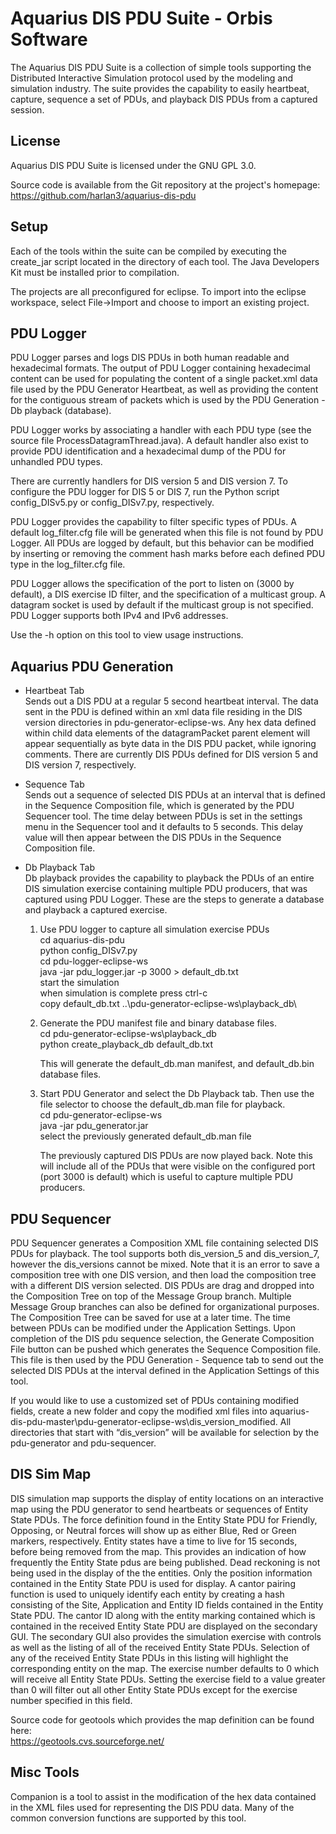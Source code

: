 Aquarius DIS PDU Suite - Orbis Software
=======================================
The Aquarius DIS PDU Suite is a collection of simple tools supporting the
Distributed Interactive Simulation protocol used by the modeling and simulation
industry.  The suite provides the capability to easily heartbeat, capture,
sequence a set of PDUs, and playback DIS PDUs from a captured session.

License
-------
Aquarius DIS PDU Suite is licensed under the GNU GPL 3.0.

Source code is available from the Git repository at the project's
homepage: https://github.com/harlan3/aquarius-dis-pdu

Setup
-----
Each of the tools within the suite can be compiled by executing the create_jar
script located in the directory of each tool. The Java Developers Kit must be
installed prior to compilation.

The projects are all preconfigured for eclipse.  To import into the eclipse 
workspace, select File->Import and choose to import an existing project.

PDU Logger
----------
PDU Logger parses and logs DIS PDUs in both human readable and hexadecimal
formats.  The output of PDU Logger containing hexadecimal content can be used
for populating the content of a single packet.xml data file used by the PDU 
Generator Heartbeat, as well as providing the content for the contiguous stream
of packets which is used by the PDU Generation - Db playback (database).

PDU Logger works by associating a handler with each PDU type (see the source
file ProcessDatagramThread.java).  A default handler also exist to provide PDU 
identification and a hexadecimal dump of the PDU for unhandled PDU types.

There are currently handlers for DIS version 5 and DIS version 7. To configure
the PDU logger for DIS 5 or DIS 7, run the Python script config_DISv5.py or
config_DISv7.py, respectively.

PDU Logger provides the capability to filter specific types of PDUs.  A default
log_filter.cfg file will be generated when this file is not found by PDU Logger.
All PDUs are logged by default, but this behavior can be modified by inserting
or removing the comment hash marks before each defined PDU type in the 
log_filter.cfg file.

PDU Logger allows the specification of the port to listen on (3000 by default),
a DIS exercise ID filter, and the specification of a multicast group.  A
datagram socket is used by default if the multicast group is not specified. PDU
Logger supports both IPv4 and IPv6 addresses.

Use the -h option on this tool to view usage instructions.

Aquarius PDU Generation
-----------------------
* Heartbeat Tab <br />
Sends out a DIS PDU at a regular 5 second heartbeat interval. The data sent in
the PDU is defined within an xml data file residing in the DIS version directories
in pdu-generator-eclipse-ws.  Any hex data defined within child data elements of 
the datagramPacket parent element will appear sequentially as byte data in the 
DIS PDU packet, while ignoring comments. There are currently DIS PDUs defined for 
DIS version 5 and DIS version 7, respectively.

* Sequence Tab <br />
Sends out a sequence of selected DIS PDUs at an interval that is defined in
the Sequence Composition file, which is generated by the PDU Sequencer tool.
The time delay between PDUs is set in the settings menu in the Sequencer tool
and it defaults to 5 seconds. This delay value will then appear between the
DIS PDUs in the Sequence Composition file.

* Db Playback Tab <br />
Db playback provides the capability to playback the PDUs of an entire DIS
simulation exercise containing multiple PDU producers, that was captured 
using PDU Logger.  These are the steps to generate a database and playback 
a captured exercise.

   1.  Use PDU logger to capture all simulation exercise PDUs <br />
       cd aquarius-dis-pdu <br />
       python config_DISv7.py <br />
       cd pdu-logger-eclipse-ws <br />
       java -jar pdu_logger.jar -p 3000 > default_db.txt <br />
       start the simulation <br />
       when simulation is complete press ctrl-c <br />
       copy default_db.txt ..\pdu-generator-eclipse-ws\playback_db\ <br />

   2.  Generate the PDU manifest file and binary database files. <br />
       cd pdu-generator-eclipse-ws\playback_db <br />
       python create_playback_db default_db.txt <br />

       This will generate the default_db.man manifest, and default_db.bin 
       database files.

   3.  Start PDU Generator and select the Db Playback tab. Then use the file
       selector to choose the default_db.man file for playback. <br />
       cd pdu-generator-eclipse-ws <br />
       java -jar pdu_generator.jar <br />
       select the previously generated default_db.man file <br />

       The previously captured DIS PDUs are now played back. Note this 
       will include all of the PDUs that were visible on the configured
       port (port 3000 is default) which is useful to capture multiple
       PDU producers.
       
PDU Sequencer
-------------
PDU Sequencer generates a Composition XML file containing selected DIS PDUs
for playback. The tool supports both dis_version_5 and dis_version_7, however
the dis_versions cannot be mixed. Note that it is an error to save a composition
tree with one DIS version, and then load the composition tree with a
different DIS version selected. DIS PDUs are drag and dropped into the
Composition Tree on top of the Message Group branch. Multiple Message Group 
branches can also be defined for organizational purposes. The Composition 
Tree can be saved for use at a later time. The time between PDUs can be 
modified under the Application Settings. Upon completion of the DIS pdu 
sequence selection, the Generate Composition File button can be pushed
which generates the Sequence Composition file. This file is then used by
the PDU Generation - Sequence tab to send out the selected DIS PDUs at the 
interval defined in the Application Settings of this tool.

If you would like to use a customized set of PDUs containing modified fields, 
create a new folder and copy the modified xml files into
aquarius-dis-pdu-master\pdu-generator-eclipse-ws\dis_version_modified. All directories
that start with “dis_version” will be available for selection by the pdu-generator
and pdu-sequencer.

DIS Sim Map
-----------
DIS simulation map supports the display of entity locations on an interactive
map using the PDU generator to send heartbeats or sequences of Entity State PDUs. 
The force definition found in the Entity State PDU for Friendly, Opposing, or 
Neutral forces will show up as either Blue, Red or Green markers, respectively. Entity
states have a time to live for 15 seconds, before being removed from the map. This
provides an indication of how frequently the Entity State pdus are being published. 
Dead reckoning is not being used in the display of the the entities. Only the position
information contained in the Entity State PDU is used for display. A cantor pairing
function is used to uniquely identify each entity by creating a hash consisting of the 
Site, Application and Entity ID fields contained in the Entity State PDU. The cantor ID
along with the entity marking contained which is contained in the received Entity State 
PDU are displayed on the secondary GUI. The secondary GUI also provides the simulation 
exercise with controls as well as the listing of all of the received Entity State PDUs. 
Selection of any of the received Entity State PDUs in this listing will highlight the 
corresponding entity on the map. The exercise number defaults to 0 which will receive 
all Entity State PDUs. Setting the exercise field to a value greater than 0 will filter
out all other Entity State PDUs except for the exercise number specified in this field.

Source code for geotools which provides the map definition can be found here:  <br />
https://geotools.cvs.sourceforge.net/

Misc Tools
----------
Companion is a tool to assist in the modification of the hex data contained in the
XML files used for representing the DIS PDU data. Many of the common conversion
functions are supported by this tool.


